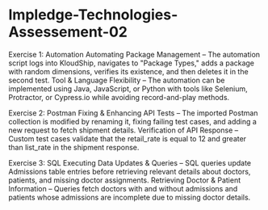 # Impledge-Technologies-Assessement-02

Exercise 1: Automation
Automating Package Management – The automation script logs into KloudShip, navigates to "Package Types," adds a package with random dimensions, verifies its existence, and then deletes it in the second test.
Tool & Language Flexibility – The automation can be implemented using Java, JavaScript, or Python with tools like Selenium, Protractor, or Cypress.io while avoiding record-and-play methods.

Exercise 2: Postman
Fixing & Enhancing API Tests – The imported Postman collection is modified by renaming it, fixing failing test cases, and adding a new request to fetch shipment details.
Verification of API Response – Custom test cases validate that the retail_rate is equal to 12 and greater than list_rate in the shipment response.

Exercise 3: SQL
Executing Data Updates & Queries – SQL queries update Admissions table entries before retrieving relevant details about doctors, patients, and missing doctor assignments.
Retrieving Doctor & Patient Information – Queries fetch doctors with and without admissions and patients whose admissions are incomplete due to missing doctor details.
